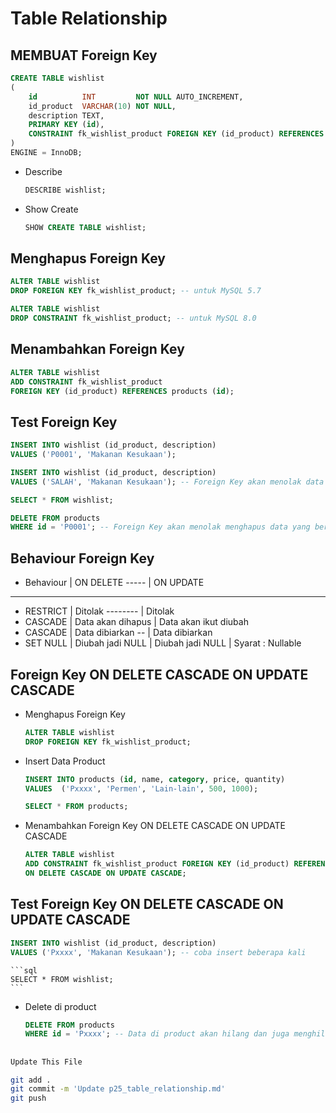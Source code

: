 # Table Relationship

## MEMBUAT Foreign Key
```sql
CREATE TABLE wishlist
(
	id          INT         NOT NULL AUTO_INCREMENT,
    id_product  VARCHAR(10) NOT NULL,
    description TEXT,
    PRIMARY KEY (id),
    CONSTRAINT fk_wishlist_product FOREIGN KEY (id_product) REFERENCES products (id)
)
ENGINE = InnoDB;
```

* Describe
    ```sql
    DESCRIBE wishlist;
    ```

* Show Create
    ```sql
    SHOW CREATE TABLE wishlist;
    ```

## Menghapus Foreign Key
```sql
ALTER TABLE wishlist
DROP FOREIGN KEY fk_wishlist_product; -- untuk MySQL 5.7
```
```sql
ALTER TABLE wishlist
DROP CONSTRAINT fk_wishlist_product; -- untuk MySQL 8.0
```

## Menambahkan Foreign Key
```sql
ALTER TABLE wishlist
ADD CONSTRAINT fk_wishlist_product
FOREIGN KEY (id_product) REFERENCES products (id);
```

## Test Foreign Key
```sql
INSERT INTO wishlist (id_product, description)
VALUES ('P0001', 'Makanan Kesukaan');
```
```sql
INSERT INTO wishlist (id_product, description)
VALUES ('SALAH', 'Makanan Kesukaan'); -- Foreign Key akan menolak data yang tidak ada di tabel yang berelasi
```
```sql
SELECT * FROM wishlist;
```
```sql
DELETE FROM products
WHERE id = 'P0001'; -- Foreign Key akan menolak menghapus data yang berelasi dengan tabel lain
```

## Behaviour Foreign Key
* Behaviour | ON DELETE ----- | ON UPDATE
____________________________________________________________________
* RESTRICT | Ditolak -------- | Ditolak
* CASCADE | Data akan dihapus | Data akan ikut diubah
* CASCADE | Data dibiarkan -- | Data dibiarkan
* SET NULL | Diubah jadi NULL | Diubah jadi NULL | Syarat : Nullable

## Foreign Key ON DELETE CASCADE ON UPDATE CASCADE
*  Menghapus Foreign Key
    ```sql
    ALTER TABLE wishlist
    DROP FOREIGN KEY fk_wishlist_product;
    ```

* Insert Data Product
    ```sql
    INSERT INTO products (id, name, category, price, quantity)
    VALUES 	('Pxxxx', 'Permen', 'Lain-lain', 500, 1000);
    ```

    ```sql
    SELECT * FROM products;
    ```

* Menambahkan Foreign Key ON DELETE CASCADE ON UPDATE CASCADE
    ```sql
    ALTER TABLE wishlist
    ADD CONSTRAINT fk_wishlist_product FOREIGN KEY (id_product) REFERENCES products (id)
    ON DELETE CASCADE ON UPDATE CASCADE;
    ```

## Test Foreign Key ON DELETE CASCADE ON UPDATE CASCADE
```sql
INSERT INTO wishlist (id_product, description)
VALUES ('Pxxxx', 'Makanan Kesukaan'); -- coba insert beberapa kali
```

    ```sql
    SELECT * FROM wishlist;
    ```

* Delete di product
    ```sql
    DELETE FROM products
    WHERE id = 'Pxxxx'; -- Data di product akan hilang dan juga menghilangkan yang di wishlist (yang berelasi)
    ```

##
```bash
Update This File
```
```bash
git add .
git commit -m 'Update p25_table_relationship.md'
git push

```